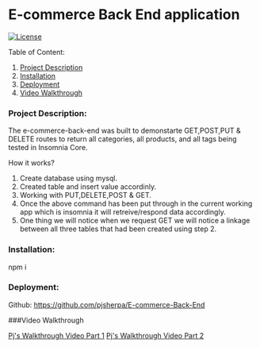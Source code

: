 # E-commerce Back End application 
  [![License](https://img.shields.io/badge/license--blue.svg)
      ](https://opensource.org/licenses/)
  
  Table of Content:
  1. [Project Description](#Project-Description)
  2. [Installation](#Installation)
  3. [Deployment](#Deployment)
  4. [Video Walkthrough](#Video-Walkthrough)
  
### Project Description:

The e-commerce-back-end was built to demonstarte GET,POST,PUT & DELETE routes to return all categories, all products, and all tags being tested in Insomnia Core.

How it works?

1. Create database using mysql.
2. Created table and insert value accordinly.
3. Working with PUT,DELETE,POST & GET.
4. Once the above command has been put through in the current working app which is insomnia it will retreive/respond data accordingly.
5. One thing we will notice when we request GET we will notice a linkage between all three tables that had been created using step 2.


### Installation:
npm i

### Deployment:

Github:
https://github.com/pjsherpa/E-commerce-Back-End

###Video Walkthrough

[Pj's Walkthrough Video Part 1](https://drive.google.com/file/d/11Yf0Iur8122qxd-CWldmG1zLQsQZhtLt/view)
[Pj's Walkthrough Video Part 2](https://drive.google.com/file/d/1pJInLckLymwU7-umHjr_ZC1Vu-sRmpWw/view)
